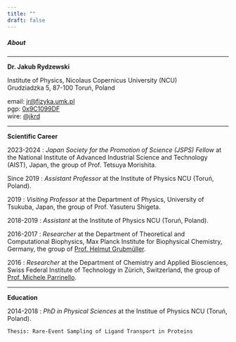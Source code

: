 ```yaml
---
title: ""
draft: false
---
```


##### About
---

**Dr. Jakub Rydzewski**

Institute of Physics, Nicolaus Copernicus University (NCU)   
Grudziadzka 5, 87-100 Toruń, Poland

email: <jr@fizyka.umk.pl>  
pgp: [0x9C1099DF](/gpg.asc)  
wire: [@jkrd](https://account.wire.com/user-profile/?id=C96B75EF-25A6-49DC-80A2-846CC0B50DE4)    

---

**Scientific Career**

2023-2024
:   *Japan Society for the Promotion of Science (JSPS) Fellow* at the 
    National Institute of Advanced Industrial Science and Technology
    (AIST), Japan, the group of Prof. Tetsuya Morishita.

Since 2019
:   *Assistant Professor* at the Institute of Physics NCU (Toruń, Poland).

2019
:   *Visiting Professor* at the Department of Physics, University of Tsukuba,
    Japan, the group of Prof. Yasuteru Shigeta.

2018-2019
:   *Assistant* at the Institute of Physics NCU (Toruń, Poland).


2016-2017
:   *Researcher* at the Department of Theoretical and Computational Biophysics,
    Max Planck Institute for Biophysical Chemistry, Germany,
    the group of [Prof. Helmut Grubmüller](https://www.mpibpc.mpg.de/grubmueller).

2016
:   *Researcher* at the Department of Chemistry and Applied Biosciences,
    Swiss Federal Institute of Technology in Zürich, Switzerland,
    the group of [Prof. Michele Parrinello](http://www.rgp.ethz.ch).

---

**Education**

2014-2018
:   *PhD in Physical Sciences* at the Institue of Physics NCU (Toruń, Poland).

    Thesis: Rare-Event Sampling of Ligand Transport in Proteins
